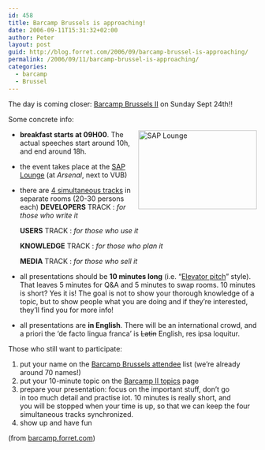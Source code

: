 ```yaml
---
id: 458
title: Barcamp Brussels is approaching!
date: 2006-09-11T15:31:32+02:00
author: Peter
layout: post
guid: http://blog.forret.com/2006/09/barcamp-brussel-is-approaching/
permalink: /2006/09/11/barcamp-brussel-is-approaching/
categories:
  - barcamp
  - Brussel
---
```

The day is coming closer: [Barcamp Brussels II](http://barcamp.org/BarCampBrussels) on Sunday Sept 24th!!

Some concrete info:

[<img loading="lazy" src="http://static.flickr.com/89/235978075_66b15e4de0_m.jpg" style="float:right" width="240" height="160" alt="SAP Lounge" />](http://www.flickr.com/photos/pforret/235978075/ "Photo Sharing")

  * **breakfast starts at 09H00**. The actual speeches start around 10h, and end around 18h. 
  * the event takes place at the [SAP Lounge](http://www.saplounge.be/) (at _Arsenal_, next to VUB) 
  * there are [4 simultaneous tracks](http://barcamp.forret.com/wiki/index.php?title=Barcamp_II_topics) in separate rooms (20-30 persons each) 
    **DEVELOPERS** TRACK
    :   _for those who write it_
    
    **USERS** TRACK
    :   _for those who use it_
    
    **KNOWLEDGE** TRACK
    :   _for those who plan it_
    
    **MEDIA** TRACK
    :   _for those who sell it_

  * all presentations should be **10 minutes long** (i.e. &#8220;[Elevator pitch](http://barcamp.forret.com/wiki/index.php?title=Elevator-pitch)&#8221; style). That leaves 5 minutes for Q&A and 5 minutes to swap rooms. 10 minutes is short? Yes it is! The goal is not to show your thorough knowledge of a topic, but to show people what you are doing and if they&#8217;re interested, they&#8217;ll find you for more info! 
  * all presentations are **in English**. There will be an international crowd, and a priori the &#8216;de facto lingua franca&#8217; is <strike>Latin</strike> English, res ipsa loquitur. 

Those who still want to participate:

  1. put your name on the [Barcamp Brussels attendee](http://barcamp.org/BarCampBrussels) list (we’re already around 70 names!)
  2. put your 10-minute topic on the [Barcamp II topics](http://barcamp.forret.com/wiki/index.php?title=Barcamp_II_topics) page
  3. prepare your presentation: focus on the important stuff, don’t go  
    in too much detail and practise iot. 10 minutes is really short, and  
    you will be stopped when your time is up, so that we can keep the four  
    simultaneous tracks synchronized.
  4. show up and have fun

(from [barcamp.forret.com](http://barcamp.forret.com/blog/2006/09/06/barcamp-brussels-in-sap-lounge/))